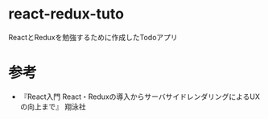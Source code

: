 # react-redux-tuto
ReactとReduxを勉強するために作成したTodoアプリ

# 参考
- 『React入門 React・Reduxの導入からサーバサイドレンダリングによるUXの向上まで』 翔泳社
